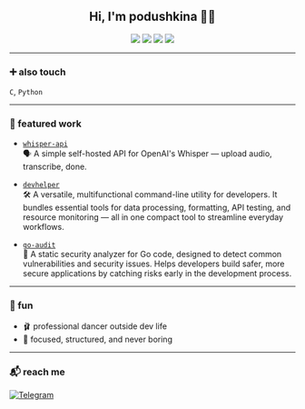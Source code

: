 <h2 align="center">Hi, I'm podushkina 👩‍💻</h2>

<p align="center">
  <img src="https://img.shields.io/badge/Golang-FFDDEE?style=for-the-badge&logo=go&logoColor=black" />
  <img src="https://img.shields.io/badge/Linux-FFB7C5?style=for-the-badge&logo=linux&logoColor=black" />
  <img src="https://img.shields.io/badge/PostgreSQL-E3BAC6?style=for-the-badge&logo=postgresql&logoColor=black" />
  <img src="https://img.shields.io/badge/Docker-FCD6E3?style=for-the-badge&logo=docker&logoColor=black" />
</p>

---

### ➕ also touch

`C`, `Python`

---

### 🔧 featured work

- [`whisper-api`](https://github.com/podushkina/whisper-api)  
  🗣️ A simple self-hosted API for OpenAI's Whisper — upload audio, transcribe, done.

- [`devhelper`](https://github.com/podushkina/devhelper)  
  🛠️ A versatile, multifunctional command-line utility for developers. It bundles essential tools for data processing, formatting, API testing, and resource monitoring — all in one compact tool to streamline everyday workflows.

- [`go-audit`](https://github.com/podushkina/go-audit)  
  🔐 A static security analyzer for Go code, designed to detect common vulnerabilities and security issues. Helps developers build safer, more secure applications by catching risks early in the development process.

---

### 💫 fun

- 🩰 professional dancer outside dev life  
- 🌷 focused, structured, and never boring

---

### 📬 reach me

[![Telegram](https://img.shields.io/badge/@podushkina-FF92AC?style=flat-square&logo=telegram&logoColor=black)](https://t.me/podushkinaa)
